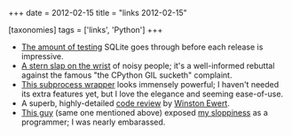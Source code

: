 +++
date = 2012-02-15
title = "links 2012-02-15"

[taxonomies]
tags = ['links', 'Python']
+++

-   [The amount of testing] SQLite goes through before each release is
    impressive.
-   [A stern slap on the wrist] of noisy people; it\'s a well-informed
    rebuttal against the famous \"the CPython GIL sucketh\" complaint.
-   [This subprocess wrapper] looks immensely powerful; I haven\'t
    needed its extra features yet, but I love the elegance and seeming
    ease-of-use.
-   A superb, highly-detailed [code review] by [Winston Ewert].
-   [This guy][Winston Ewert] (same one mentioned above) exposed [my
    sloppiness] as a programmer; I was nearly embarassed.

  [The amount of testing]: http://www.sqlite.org/testing.html
  [A stern slap on the wrist]: http://mail.python.org/pipermail/python-ideas/2012-February/013835.html
  [This subprocess wrapper]: http://sarge.readthedocs.org/en/latest/index.html
  [code review]: http://codereview.stackexchange.com/a/9003/
  [Winston Ewert]: http://codereview.stackexchange.com/users/1659/winston-ewert
  [my sloppiness]: http://codereview.stackexchange.com/a/9009/1346
